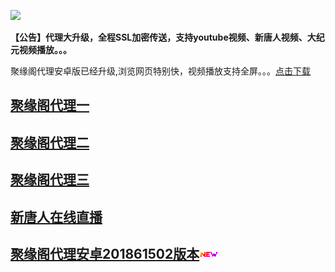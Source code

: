 ![](https://raw.githubusercontent.com/hao369/a/master/j.jpg)

**【公告】代理大升级，全程SSL加密传送，支持youtube视频、新唐人视频、大纪元视频播放。。。**

聚缘阁代理安卓版已经升级,浏览网页特别快，视频播放支持全屏。。。[点击下载](https://github.com/dtw9/9/raw/master/201861502.apk)

##  [聚缘阁代理一](http://2re9y4.627a.saveurl.xyz/)

##  [聚缘阁代理二](http://rr6ra.627a.saveurl.xyz/)

##  [聚缘阁代理三](http://5rt.eggs.eggsample.com.au/)

##  [新唐人在线直播](http://57x64ga.5rt.eggs.eggsample.com.au/xtr.html)








##  [聚缘阁代理安卓201861502版本](https://github.com/dtw9/9/raw/master/201861502.apk)![](https://raw.githubusercontent.com/jyg-1/jyg/master/new.gif)



